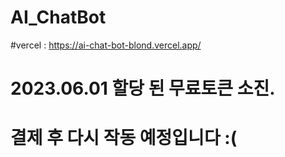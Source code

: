 # AI_ChatBot
#vercel : https://ai-chat-bot-blond.vercel.app/
# 2023.06.01 할당 된 무료토큰 소진.
# 결제 후 다시 작동 예정입니다 :(
